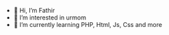 - 👋 Hi, I’m Fathir
- 👀 I’m interested in urmom
- 🌱 I’m currently learning PHP, Html, Js, Css and more


<!---
Fathirbimashabri/Fathirbimashabri is a ✨ special ✨ repository because its `README.md` (this file) appears on your GitHub profile.
You can click the Preview link to take a look at your changes.
--->
